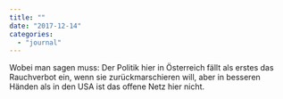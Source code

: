 ```yaml
---
title: ""
date: "2017-12-14"
categories: 
  - "journal"
---
```


Wobei man sagen muss: Der Politik hier in Österreich fällt als erstes das Rauchverbot ein, wenn sie zurückmarschieren will, aber in besseren Händen als in den USA ist das offene Netz hier nicht.
